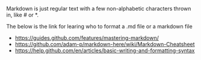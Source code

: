  Markdown is just regular text with a few non-alphabetic characters thrown in, like # or *.
 
The below is the link for learing who to format a .md file or a markdown file
* https://guides.github.com/features/mastering-markdown/
* https://github.com/adam-p/markdown-here/wiki/Markdown-Cheatsheet
* https://help.github.com/en/articles/basic-writing-and-formatting-syntax
